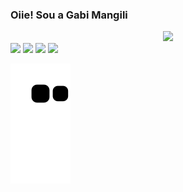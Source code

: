 ### Oiie! Sou a Gabi Mangili

<!--
**GabiMangili/GabiMangili** is a ✨ _special_ ✨ repository because its `README.md` (this file) appears on your GitHub profile.

Here are some ideas to get you started:

- Estou trabalhando com Flutter
- Interessada em front, back, tudo!
- 👯 I’m looking to collaborate on ...
- 🤔 I’m looking for help with ...
- 💬 Ask me about ...
- 📫 How to reach me: ...
- 😄 Pronouns: ...
- ⚡ Fun fact: ...
-->

<div align="center">
  <a href="https://github.com/GabiMangili">
  <img height="180em" src="https://github-readme-stats.vercel.app/api?username=GabiMangili&show_icons=true&theme=react&include_all_commits=false&count_private=true"/>
</div>

<div>
  <a href="https://www.instagram.com/gabi_mangili/" target="_blank"><img src="https://img.shields.io/badge/-Instagram-%23E4405F?style=for-the-badge&logo=instagram&logoColor=white" target="_blank"></a>
  <a href = "mailto:gabrielamangilis@gmail.com"><img src="https://img.shields.io/badge/Gmail-D14836?style=for-the-badge&logo=gmail&logoColor=white" target="_blank"></a>
  <a href="https://www.linkedin.com/in/gabriela-mangili-simoes/" target="_blank"><img src="https://img.shields.io/badge/-LinkedIn-%230077B5?style=for-the-badge&logo=linkedin&logoColor=white" target="_blank"></a> 
   <a href="https://stackoverflow.com/users/17863939/gabi-mangili" target="_blank"><img src="https://img.shields.io/badge/Stack_Overflow-FE7A16?style=for-the-badge&logo=stack-overflow&logoColor=white" target="_blank"></a> 
 </a>
</div>

![snake gif](https://github.com/GabiMangili/GabiMangili/blob/output/github-contribution-grid-snake.svg)
